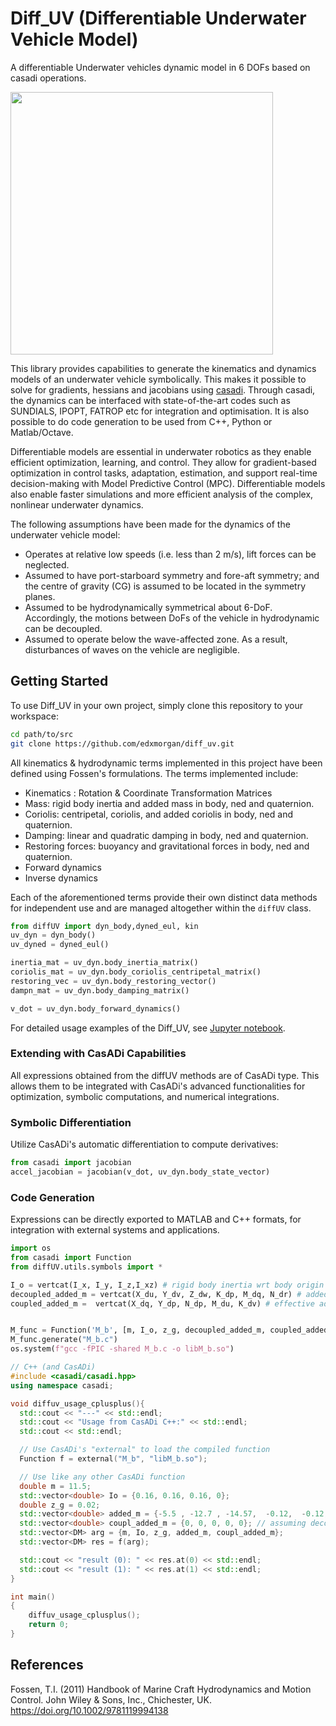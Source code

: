 # Diff_UV (Differentiable Underwater Vehicle Model)
A differentiable Underwater vehicles dynamic model in 6 DOFs based on casadi operations.

<!-- ![alt text]() -->
<img src="./images/BlueRobotics%202018b.png" width="420"/>

This library provides capabilities to generate the kinematics and dynamics models of an underwater vehicle symbolically.
This makes it possible to solve for gradients, hessians and jacobians using [casadi](https://web.casadi.org/). 
Through casadi, the dynamics can be interfaced with state-of-the-art codes such as SUNDIALS, IPOPT, FATROP etc for integration and optimisation. It is also possible to do code generation to be used from C++, Python or Matlab/Octave. 

Differentiable models are essential in underwater robotics as they enable efficient optimization, learning, and control. They allow for gradient-based optimization in control tasks, adaptation, estimation, and support real-time decision-making with Model Predictive Control (MPC). Differentiable models also enable faster simulations and more efficient analysis of the complex, nonlinear underwater dynamics.

The following assumptions have been made for the dynamics
of the underwater vehicle model:

* Operates at relative low speeds (i.e. less than 2 m/s), lift
forces can be neglected.
* Assumed to have port-starboard symmetry and fore-aft
symmetry; and the centre of gravity (CG) is assumed to be located in the symmetry
planes.
* Assumed to be hydrodynamically symmetrical about 6-DoF.
Accordingly, the motions between DoFs of the vehicle in hydrodynamic can be
decoupled.
* Assumed to operate below the wave-affected zone. As a result,
disturbances of waves on the vehicle are negligible.

## Getting Started
To use Diff_UV in your own project, simply clone this
repository to your workspace:

```bash
cd path/to/src
git clone https://github.com/edxmorgan/diff_uv.git
```

All kinematics & hydrodynamic terms implemented in this project have been defined using Fossen's formulations. The terms implemented include:
- Kinematics : Rotation & Coordinate Transformation Matrices
- Mass: rigid body inertia and added mass in body, ned and quaternion.
- Coriolis: centripetal, coriolis, and added coriolis in body, ned and quaternion.
- Damping: linear and quadratic damping in body, ned and quaternion.
- Restoring forces: buoyancy and gravitational forces in body, ned and quaternion.
- Forward dynamics
- Inverse dynamics

Each of the aforementioned terms provide their own distinct data methods for independent use
and are managed altogether within the `diffUV` class. 

```python
from diffUV import dyn_body,dyned_eul, kin
uv_dyn = dyn_body()
uv_dyned = dyned_eul()

inertia_mat = uv_dyn.body_inertia_matrix()
coriolis_mat = uv_dyn.body_coriolis_centripetal_matrix()
restoring_vec = uv_dyn.body_restoring_vector()
dampn_mat = uv_dyn.body_damping_matrix()

v_dot = uv_dyn.body_forward_dynamics()
```
For detailed usage examples of the Diff_UV, see [Jupyter notebook](https://github.com/edxmorgan/Diff_UV/blob/main/usage).

### Extending with CasADi Capabilities
All expressions obtained from the diffUV methods are of CasADi type. This allows them to be integrated with CasADi's advanced functionalities for optimization, symbolic computations, and numerical integrations.

### Symbolic Differentiation
Utilize CasADi's automatic differentiation to compute derivatives:
```python
from casadi import jacobian
accel_jacobian = jacobian(v_dot, uv_dyn.body_state_vector)
```

### Code Generation
Expressions can be directly exported to MATLAB and C++ formats, for integration with external systems and applications.
```python
import os
from casadi import Function
from diffUV.utils.symbols import *

I_o = vertcat(I_x, I_y, I_z,I_xz) # rigid body inertia wrt body origin
decoupled_added_m = vertcat(X_du, Y_dv, Z_dw, K_dp, M_dq, N_dr) # added mass in diagonals
coupled_added_m =  vertcat(X_dq, Y_dp, N_dp, M_du, K_dv) # effective added mass in non diagonals 


M_func = Function('M_b', [m, I_o, z_g, decoupled_added_m, coupled_added_m], [inertia_mat]) # for both numerical & symbolic use
M_func.generate("M_b.c")
os.system(f"gcc -fPIC -shared M_b.c -o libM_b.so")
```

```cpp
// C++ (and CasADi)
#include <casadi/casadi.hpp>
using namespace casadi;

void diffuv_usage_cplusplus(){
  std::cout << "---" << std::endl;
  std::cout << "Usage from CasADi C++:" << std::endl;
  std::cout << std::endl;

  // Use CasADi's "external" to load the compiled function
  Function f = external("M_b", "libM_b.so");

  // Use like any other CasADi function
  double m = 11.5;
  std::vector<double> Io = {0.16, 0.16, 0.16, 0};
  double z_g = 0.02;
  std::vector<double> added_m = {-5.5 , -12.7 , -14.57,  -0.12,  -0.12,  -0.12};
  std::vector<double> coupl_added_m = {0, 0, 0, 0, 0}; // assuming decoupling motion
  std::vector<DM> arg = {m, Io, z_g, added_m, coupl_added_m};
  std::vector<DM> res = f(arg);

  std::cout << "result (0): " << res.at(0) << std::endl;
  std::cout << "result (1): " << res.at(1) << std::endl;
}

int main()
{
    diffuv_usage_cplusplus();
    return 0;
}
```

## References
Fossen, T.I. (2011) Handbook of Marine Craft Hydrodynamics and Motion Control. John Wiley & Sons, Inc., Chichester, UK.
https://doi.org/10.1002/9781119994138
